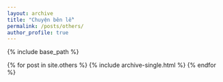 ```yaml
---
layout: archive
title: "Chuyện bên lề"
permalink: /posts/others/
author_profile: true
---
```

{% include base_path %}

{% for post in site.others %} 
  {% include archive-single.html %} 
{% endfor %}
